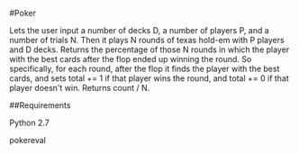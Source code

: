#Poker

Lets the user input a number of decks D, a number of players P, and a number of trials N. Then it plays N rounds of texas hold-em with P players and D decks. Returns the percentage of those N rounds in which the player with the best cards after the flop ended up winning the round. So specifically, for each round, after the flop it finds the player with the best cards, and sets total += 1 if that player wins the round, and total += 0 if that player doesn't win. Returns count / N.

##Requirements

Python 2.7

pokereval
